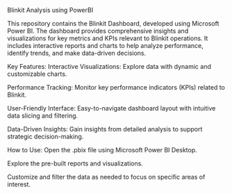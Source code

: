 Blinkit Analysis using PowerBI

This repository contains the Blinkit Dashboard, developed using Microsoft Power BI. The dashboard provides comprehensive insights and visualizations for key metrics and KPIs relevant to Blinkit operations. It includes interactive reports and charts to help analyze performance, identify trends, and make data-driven decisions.

Key Features:
Interactive Visualizations: Explore data with dynamic and customizable charts.

Performance Tracking: Monitor key performance indicators (KPIs) related to Blinkit.

User-Friendly Interface: Easy-to-navigate dashboard layout with intuitive data slicing and filtering.

Data-Driven Insights: Gain insights from detailed analysis to support strategic decision-making.

How to Use:
Open the .pbix file using Microsoft Power BI Desktop.

Explore the pre-built reports and visualizations.

Customize and filter the data as needed to focus on specific areas of interest.
